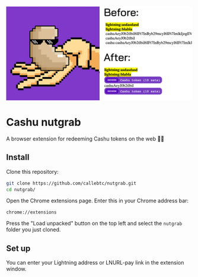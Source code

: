 <p align="center">
  	<img src="https://github.com/callebtc/nutgrab/raw/main/resources/before-after.png">
</p>

# Cashu nutgrab
A browser extension for redeeming Cashu tokens on the web 🫴🥜

## Install

Clone this repository:

```bash
git clone https://github.com/callebtc/nutgrab.git
cd nutgrab/
```

Open the Chrome extensions page. Enter this in your Chrome address bar:

```
chrome://extensions
```

Press the "Load unpacked" button on the top left and select the `nutgrab` folder you just cloned. 

## Set up

You can enter your Lightning address or LNURL-pay link in the extension window. 